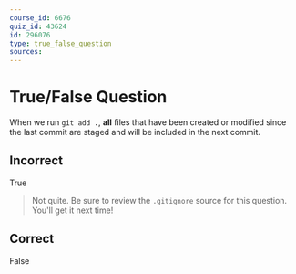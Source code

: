 ```yaml
---
course_id: 6676
quiz_id: 43624
id: 296076
type: true_false_question
sources:
---
```


# True/False Question

When we run `git add .`, **all** files that have been created or modified since
the last commit are staged and will be included in the next commit.&nbsp;

## Incorrect

True

> Not quite. Be sure to review the `.gitignore` source for this question. You'll
> get it next time!

## Correct

False
